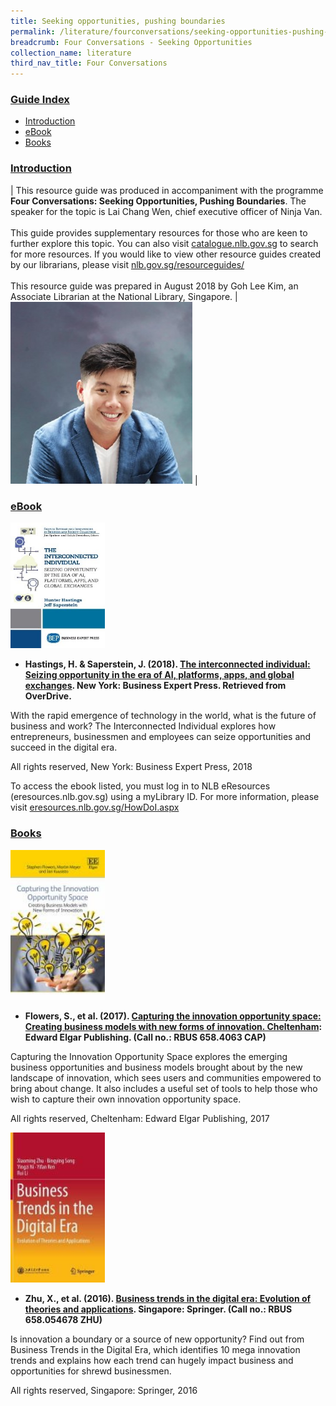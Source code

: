 ```yaml
---
title: Seeking opportunities, pushing boundaries
permalink: /literature/fourconversations/seeking-opportunities-pushing-boundaries/
breadcrumb: Four Conversations - Seeking Opportunities
collection_name: literature
third_nav_title: Four Conversations
---
```


### <u>Guide Index</u>

* [Introduction](#introduction)
* [eBook​](#ebook)
* [Books​](#books)

### <u>Introduction</u>

| This resource guide was produced in accompaniment with the programme **Four Conversations: Seeking Opportunities, Pushing Boundaries**. The speaker for the topic is Lai Chang Wen, chief executive officer of Ninja Van. <br><br> This guide provides supplementary resources for those who are keen to further explore this topic. You can also visit [catalogue.nlb.gov.sg](catalogue.nlb.gov.sg) to search for more resources. If you would like to view other resource guides created by our librarians, please visit [nlb.gov.sg/resourceguides/](nlb.gov.sg/resourceguides/) <br><br> This resource guide was prepared in August 2018 by Goh Lee Kim, an Associate Librarian at the National Library, Singapore. | ![Lai chang wen image](/images/literature/fourconversations/lai-chang-wen.jpg) |



### <u>eBook​</u>

<img src="/images/literature/fourconversations/The-interconnected-individual.jpg" style="width: 30%">

* **Hastings, H. & Saperstein, J. (2018). [The interconnected individual: Seizing opportunity in the era of AI, platforms, apps, and global exchanges](https://singapore.libraryreserve.com/10/50/en/ContentDetails.htm?id=6A5BE70E-922D-4EC3-A223-BDB90C87E2CB). New York: Business Expert Press. Retrieved from OverDrive.**

With the rapid emergence of technology in the world, what is the future of business and work? The Interconnected Individual explores how entrepreneurs, businessmen and employees can seize opportunities and succeed in the digital era.

All rights reserved, New York: Business Expert Press, 2018

To access the ebook listed, you must log in to NLB eResources (eresources.nlb.gov.sg) using a myLibrary ID. For more information, please visit [eresources.nlb.gov.sg/HowDoI.aspx](eresources.nlb.gov.sg/HowDoI.aspx)

### <u>Books​</u>

<img src="/images/literature/fourconversations/Capturing-the-innovation-opportunity-space.jpg" style="width: 30%">

* **Flowers, S., et al. (2017). [Capturing the innovation opportunity space: Creating business models with new forms of innovation. Cheltenham](http://eservice.nlb.gov.sg/item_holding_s.aspx?bid=203131925): Edward Elgar Publishing. (Call no.: RBUS 658.4063 CAP)**

Capturing the Innovation Opportunity Space explores the emerging business opportunities and business models brought about by the new landscape of innovation, which sees users and communities empowered to bring about change. It also includes a useful set of tools to help those who wish to capture their own innovation opportunity space.

All rights reserved, Cheltenham: Edward Elgar Publishing, 2017

<img src="/images/literature/fourconversations/Business-trends-in-the-digital-era.jpg" style="width: 30%">

* **Zhu, X., et al. (2016). [Business trends in the digital era: Evolution of theories and applications](http://eservice.nlb.gov.sg/item_holding_s.aspx?bid=202774549). Singapore: Springer. (Call no.: RBUS 658.054678 ZHU)**

Is innovation a boundary or a source of new opportunity? Find out from Business Trends in the Digital Era, which identifies 10 mega innovation trends and explains how each trend can hugely impact business and opportunities for shrewd businessmen.

All rights reserved, Singapore: Springer, 2016